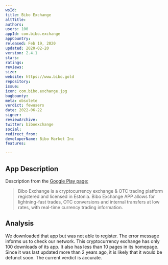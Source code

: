 ```yaml
---
wsId: 
title: Bibo Exchange
altTitle: 
authors: 
users: 100
appId: com.bibo.exchange
appCountry: 
released: Feb 19, 2020
updated: 2020-02-20
version: 2.4.1
stars: 
ratings: 
reviews: 
size: 
website: https://www.bibo.gold
repository: 
issue: 
icon: com.bibo.exchange.jpg
bugbounty: 
meta: obsolete
verdict: fewusers
date: 2022-06-22
signer: 
reviewArchive: 
twitter: biboexchange
social: 
redirect_from: 
developerName: Bibo Market Inc
features: 

---
```


## App Description 

Description from the [Google Play page:](https://play.google.com/store/apps/details?id=com.bibo.exchange)

> Bibo Exchange is a cryptocurrency exchange & OTC trading platform registered and licensed in Estonia. Bibo Exchange APP allows for lightning-fast trades, OTC conversions and internal transfers at low rates, with real-time currency trading information.

## Analysis 

We downloaded that app but was not able to register. The error message informs us to check our network. This cryptocurrency exchange has only 100 downloads of its app. It also has less than 10 pages in its homepage. Since it was last updated more than 2 years ago, it is likely that it would be defunct soon. The current verdict is accurate.  